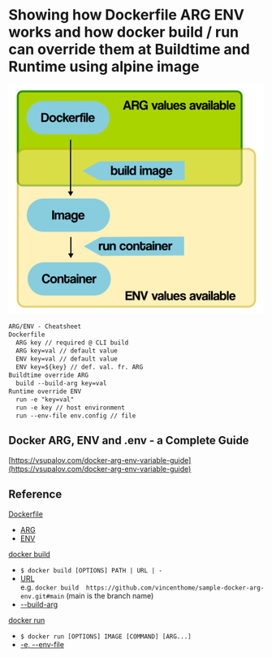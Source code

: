# Showing how Dockerfile ARG ENV works and how docker build / run can override them at Buildtime and Runtime using alpine image



![](assets/images/docker_environment_build_args.png)

```
ARG/ENV - Cheatsheet 
Dockerfile 
  ARG key // required @ CLI build
  ARG key=val // default value
  ENV key=val // default value
  ENV key=${key} // def. val. fr. ARG 
Buildtime override ARG
  build --build-arg key=val 
Runtime override ENV 
  run -e "key=val"
  run -e key // host environment 
  run --env-file env.config // file
```

## Docker ARG, ENV and .env - a Complete Guide
[https://vsupalov.com/docker-arg-env-variable-guide](https://vsupalov.com/docker-arg-env-variable-guide)

## Reference 
[Dockerfile](https://docs.docker.com/engine/reference/builder/)
  - [ARG](https://docs.docker.com/engine/reference/builder/#arg)
  - [ENV](https://docs.docker.com/engine/reference/builder/#env)

[docker build](https://docs.docker.com/engine/reference/commandline/build/)
  - `$ docker build [OPTIONS] PATH | URL | -`
  - [URL](https://docs.docker.com/engine/reference/commandline/build/#git-repositories)  
    e.g. `docker build  https://github.com/vincenthome/sample-docker-arg-env.git#main` (main is the branch name)
  - [--build-arg](https://docs.docker.com/engine/reference/commandline/build/#set-build-time-variables---build-arg)

[docker run](https://docs.docker.com/engine/reference/commandline/run/)
  - `$ docker run [OPTIONS] IMAGE [COMMAND] [ARG...]`
  - [-e, --env-file](https://docs.docker.com/engine/reference/commandline/run/#set-environment-variables--e---env---env-file)


